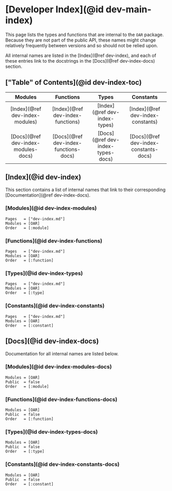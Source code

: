 # [Developer Index](@id dev-main-index)

This page lists the types and functions that are internal to the `OAR` package.
Because they are not part of the public API, these names might change relatively frequently between versions and so should not be relied upon.

All internal names are listed in the [Index](@ref dev-index), and each of these entries link to the docstrings in the [Docs](@ref dev-index-docs) section.

## ["Table" of Contents](@id dev-index-toc)

| **Modules** | **Functions** | **Types** | **Constants** |
|:-----------:|:-------------:|:---------:|:-------------:|
| [Index](@ref dev-index-modules) | [Index](@ref dev-index-functions) | [Index](@ref dev-index-types) | [Index](@ref dev-index-constants) |
| [Docs](@ref dev-index-modules-docs) | [Docs](@ref dev-index-functions-docs) | [Docs](@ref dev-index-types-docs) | [Docs](@ref dev-index-constants-docs) |

## [Index](@id dev-index)

This section contains a list of internal names that link to their corresponding [Documentation](@ref dev-index-docs).

### [Modules](@id dev-index-modules)

```@index
Pages   = ["dev-index.md"]
Modules = [OAR]
Order   = [:module]
```

### [Functions](@id dev-index-functions)

```@index
Pages   = ["dev-index.md"]
Modules = [OAR]
Order   = [:function]
```

### [Types](@id dev-index-types)

```@index
Pages   = ["dev-index.md"]
Modules = [OAR]
Order   = [:type]
```

### [Constants](@id dev-index-constants)

```@index
Pages   = ["dev-index.md"]
Modules = [OAR]
Order   = [:constant]
```

## [Docs](@id dev-index-docs)

Documentation for all internal names are listed below.

### [Modules](@id dev-index-modules-docs)

```@autodocs
Modules = [OAR]
Public  = false
Order   = [:module]
```

### [Functions](@id dev-index-functions-docs)

```@autodocs
Modules = [OAR]
Public  = false
Order   = [:function]
```

### [Types](@id dev-index-types-docs)

```@autodocs
Modules = [OAR]
Public  = false
Order   = [:type]
```

### [Constants](@id dev-index-constants-docs)

```@autodocs
Modules = [OAR]
Public  = false
Order   = [:constant]
```
